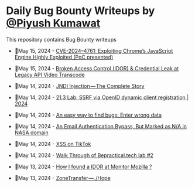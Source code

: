# Daily Bug Bounty Writeups by [@Piyush Kumawat](https://twitter.com/piyush_supiy) 
This repository contains Bug Bounty writeups

<!-- BLOG-POST-LIST:START -->
 - 💯May 15, 2024 - [CVE-2024–4761: Exploiting Chrome’s JavaScript Engine Highly Exploited &lpar;PoC presented&rpar;](https://infosecwriteups.com/cve-2024-4761-exploiting-chromes-javascript-engine-highly-exploited-poc-presented-dcf9cab95c00?source=rss------bug_bounty-5) 

 - 💯May 15, 2024 - [Broken Access Control &lpar;IDOR&rpar; &amp; Credential Leak at Legacy API Video Transcode](https://medium.com/@blackarazi/broken-access-control-idor-credential-leak-at-legacy-api-video-transcode-9b5d729fb2d6?source=rss------bug_bounty-5) 

 - 💯May 14, 2024 - [JNDI Injection — The Complete Story](https://infosecwriteups.com/jndi-injection-the-complete-story-4c5bfbb3f6e1?source=rss------bug_bounty-5) 

 - 💯May 14, 2024 - [21.3 Lab: SSRF via OpenID dynamic client registration | 2024](https://cyberw1ng.medium.com/21-3-lab-ssrf-via-openid-dynamic-client-registration-2024-c9ffd445e438?source=rss------bug_bounty-5) 

 - 💯May 14, 2024 - [An easy way to find bugs: Enter wrong data](https://systemweakness.com/an-easy-way-to-find-bugs-enter-wrong-data-0765ed4e9afd?source=rss------bug_bounty-5) 

 - 💯May 14, 2024 - [An Email Authentication Bypass, But Marked as N/A in NASA domain](https://medium.com/@Ajakcybersecurity/an-email-authentication-bypass-but-marked-as-n-a-in-nasa-domain-a47977aed8bd?source=rss------bug_bounty-5) 

 - 💯May 14, 2024 - [XSS on TikTok](https://19whoami19.medium.com/xss-on-tiktok-d2aa209c746d?source=rss------bug_bounty-5) 

 - 💯May 14, 2024 - [Walk Through of Bepractical.tech lab #2](https://medium.com/@ross.jubert/walk-through-of-bepractical-tech-lab-2-bef06b00ccfc?source=rss------bug_bounty-5) 

 - 💯May 13, 2024 - [How I found a IDOR at Monitor Mozilla ?](https://medium.com/@abnid312/how-i-found-a-idor-at-monitor-mozilla-313fc6c52f25?source=rss------bug_bounty-5) 

 - 💯May 13, 2024 - [ZoneTransfer — ./Hope](https://ezecias.medium.com/zonetransfer-hope-6261d5c7ac0a?source=rss------bug_bounty-5) 
<!-- BLOG-POST-LIST:END -->
